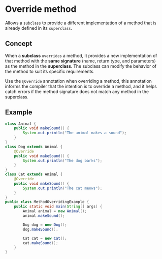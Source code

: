 # Override method
Allows a `subclass` to provide a different implementation of a method that is already defined in its `superclass`.

## Concept
When a **subclass** `overrides` a method, it provides a new implementation of that method with the **same signature** (name, return type, and parameters) as the method in the **superclass**. The subclass can modify the behavior of the method to suit its specific requirements.

Use the `@Override` annotation when overriding a method, this annotation informs the compiler that the intention is to override a method, and it helps catch errors if the method signature does not match any method in the superclass.
## Example
```java
class Animal {
    public void makeSound() {
        System.out.println("The animal makes a sound");
    }
}
class Dog extends Animal {
    @Override
    public void makeSound() {
        System.out.println("The dog barks");
    }
}
class Cat extends Animal {
    @Override
    public void makeSound() {
        System.out.println("The cat meows");
    }
}
public class MethodOverridingExample {
    public static void main(String[] args) {
        Animal animal = new Animal();
        animal.makeSound(); 

        Dog dog = new Dog();
        dog.makeSound(); 

        Cat cat = new Cat();
        cat.makeSound(); 
    }
}
```

